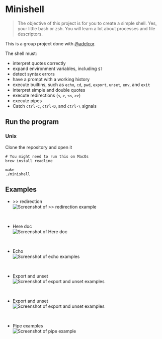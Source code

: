# Minishell
> The objective of this project is for you to create a simple shell. Yes, your little bash or zsh. You will learn a lot about processes and file descriptors.

This is a group project done with [@adelcor](https://github.com/adelcor).

The shell must:
- interpret quotes correctly
- expand environment variables, including `$?`
- detect syntax errors
- have a prompt with a working history
- execute builtins, such as `echo`, `cd`, `pwd`, `export`, `unset`, `env`, and `exit`
- interpret simple and double quotes
- execute redirections (`<`, `>`, `<<`, `>>`)
- execute pipes
- Catch `ctrl-C`, `ctrl-D`, and `ctrl-\` signals

## Run the program

### Unix
Clone the repository and open it
```
# You might need to run this on MacOs
brew install readline

make
./minishell
```

## Examples

- \>\> redirection<br />
![Screenshot of >> redirection example](https://res.cloudinary.com/ngasco/image/upload/v1649785877/42/minishell/Screenshot_from_2022-04-12_19-49-10_lyhc3p.png "Screenshot of >> redirection example")
<br />

- Here doc<br />
![Screenshot of Here doc](https://res.cloudinary.com/ngasco/image/upload/v1649785877/42/minishell/Screenshot_from_2022-04-12_19-45-50_xtmsur.png
 "Screenshot of Here doc")
 <br />

- Echo<br />
![Screenshot of echo examples](https://res.cloudinary.com/ngasco/image/upload/v1649785877/42/minishell/Screenshot_from_2022-04-12_19-45-13_immcih.png
 "Screenshot of echo examples")
 <br />

- Export and unset<br />
![Screenshot of export and unset examples](https://res.cloudinary.com/ngasco/image/upload/v1649785877/42/minishell/Screenshot_from_2022-04-12_19-47-39_isuenb.png
 "Screenshot of export and unset examples")
 <br />

- Export and unset<br />
![Screenshot of export and unset examples](https://res.cloudinary.com/ngasco/image/upload/v1649785877/42/minishell/Screenshot_from_2022-04-12_19-47-39_isuenb.png
 "Screenshot of export and unset examples")
 <br />

- Pipe examples <br />
![Screenshot of pipe example](https://res.cloudinary.com/ngasco/image/upload/v1649786722/42/minishell/Screenshot_from_2022-04-12_20-05-03_rcbuoq.png
 "Screenshot of pipe example")
